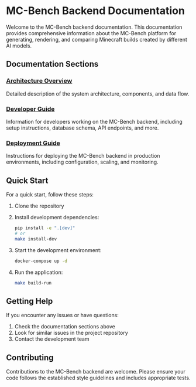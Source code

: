 # MC-Bench Backend Documentation

Welcome to the MC-Bench backend documentation. This documentation provides comprehensive information about the MC-Bench platform for generating, rendering, and comparing Minecraft builds created by different AI models.

## Documentation Sections

### [Architecture Overview](architecture.md)
Detailed description of the system architecture, components, and data flow.

### [Developer Guide](developer-guide.md)
Information for developers working on the MC-Bench backend, including setup instructions, database schema, API endpoints, and more.

### [Deployment Guide](deployment-guide.md)
Instructions for deploying the MC-Bench backend in production environments, including configuration, scaling, and monitoring.

## Quick Start

For a quick start, follow these steps:

1. Clone the repository
2. Install development dependencies:
   ```bash
   pip install -e ".[dev]"
   # or
   make install-dev
   ```

3. Start the development environment:
   ```bash
   docker-compose up -d
   ```

4. Run the application:
   ```bash
   make build-run
   ```

## Getting Help

If you encounter any issues or have questions:

1. Check the documentation sections above
2. Look for similar issues in the project repository
3. Contact the development team

## Contributing

Contributions to the MC-Bench backend are welcome. Please ensure your code follows the established style guidelines and includes appropriate tests.